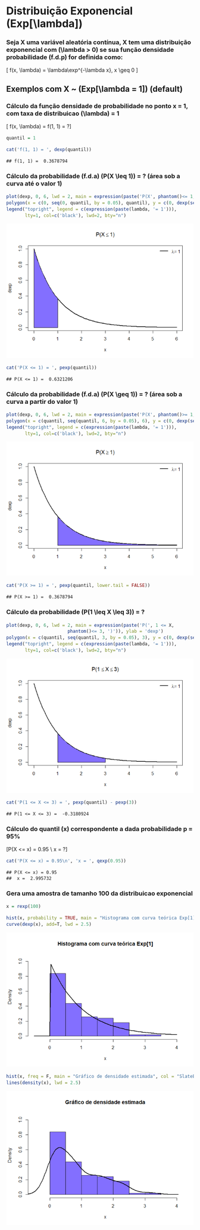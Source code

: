 Distribuição Exponencial \(Exp[\lambda]\)
================

### Seja X uma variável aleatória contínua, X tem uma distribuição exponencial com \(\lambda > 0\) se sua função densidade probabilidade (f.d.p) for definida como:

\[ f(x, \lambda) =  \lambda\exp^{-\lambda x}, x \geq 0 \]

## Exemplos com X \~ \(Exp[\lambda = 1]\) (default)

### Cálculo da função densidade de probabilidade no ponto x = 1, com taxa de distribuicao \(\lambda\) = 1

\[ f(x, \lambda) = f(1, 1) = ?\]

``` r
quantil = 1
```

``` r
cat('f(1, 1) = ', dexp(quantil))
```

    ## f(1, 1) =  0.3678794

### Cálculo da probabilidade (f.d.a) \(P(X \leq 1)\) = ? (área sob a curva até o valor 1)

``` r
plot(dexp, 0, 6, lwd = 2, main = expression(paste('P(X', phantom()<= 1, ')')))
polygon(x = c(0, seq(0, quantil, by = 0.05), quantil), y = c(0, dexp(seq(0, quantil, by = 0.05)), 0), col = 'SlateBlue1')
legend("topright", legend = c(expression(paste(lambda, '= 1'))), 
       lty=1, col=c('black'), lwd=2, bty="n")
```

![](distribuicao-exponencial_files/figure-gfm/unnamed-chunk-3-1.png)<!-- -->

``` r
cat('P(X <= 1) = ', pexp(quantil))
```

    ## P(X <= 1) =  0.6321206

### Cálculo da probabilidade (f.d.a) \(P(X \geq 1)\) = ? (área sob a curva a partir do valor 1)

``` r
plot(dexp, 0, 6, lwd = 2, main = expression(paste('P(X', phantom()>= 1, ')')))
polygon(x = c(quantil, seq(quantil, 6, by = 0.05), 6), y = c(0, dexp(seq(quantil, 6, by = 0.05)), 0), col = 'SlateBlue1')
legend("topright", legend = c(expression(paste(lambda, '= 1'))), 
       lty=1, col=c('black'), lwd=2, bty="n")
```

![](distribuicao-exponencial_files/figure-gfm/unnamed-chunk-5-1.png)<!-- -->

``` r
cat('P(X >= 1) = ', pexp(quantil, lower.tail = FALSE))
```

    ## P(X >= 1) =  0.3678794

### Cálculo da probabilidade \(P(1 \leq X \leq 3)\) = ?

``` r
plot(dexp, 0, 6, lwd = 2, main = expression(paste('P(', 1 <= X,
                       phantom()<= 3, ')')), ylab = 'dexp')
polygon(x = c(quantil, seq(quantil, 3, by = 0.05), 3), y = c(0, dexp(seq(quantil, 3, by = 0.05)), 0), col = 'SlateBlue1')
legend("topright", legend = c(expression(paste(lambda, '= 1'))), 
       lty=1, col=c('black'), lwd=2, bty="n")
```

![](distribuicao-exponencial_files/figure-gfm/unnamed-chunk-7-1.png)<!-- -->

``` r
cat('P(1 <= X <= 3) = ', pexp(quantil) - pexp(3))
```

    ## P(1 <= X <= 3) =  -0.3180924

### Cálculo do quantil (x) correspondente a dada probabilidade p = 95%

\[P(X <= x) = 0.95 \\
     x = ?\]

``` r
cat('P(X <= x) = 0.95\n', 'x = ', qexp(0.95))
```

    ## P(X <= x) = 0.95
    ##  x =  2.995732

### Gera uma amostra de tamanho 100 da distribuicao exponencial

``` r
x = rexp(100)
```

``` r
hist(x, probability = TRUE, main = "Histograma com curva teórica Exp[1]", col = "SlateBlue1", xlim = lim.x, ylim = lim.y) 
curve(dexp(x), add=T, lwd = 2.5)
```

![](distribuicao-exponencial_files/figure-gfm/unnamed-chunk-12-1.png)<!-- -->

``` r
hist(x, freq = F, main = "Gráfico de densidade estimada", col = "SlateBlue1", xlim = lim.x, ylim  = lim.y)
lines(density(x), lwd = 2.5)
```

![](distribuicao-exponencial_files/figure-gfm/unnamed-chunk-12-2.png)<!-- -->

